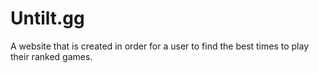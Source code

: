 # Untilt.gg
A website that is created in order for a user to find the best times to play their ranked games.
